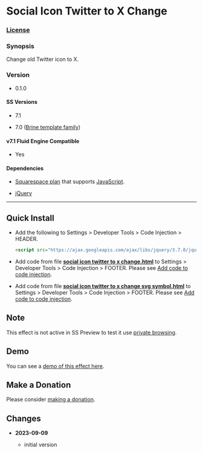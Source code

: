 # Social Icon Twitter to X Change

### [License][1]

### Synopsis

Change old Twitter icon to X.

### Version

  * 0.1.0

#### SS Versions

  * 7.1
  
  * 7.0 ([Brine template family][2])

#### v7.1 Fluid Engine Compatible

  * Yes

#### Dependencies

  * [Squarespace plan][3] that supports [JavaScript][4].
  
  * [jQuery][5]

---

## Quick Install

* Add the following to Settings > Developer Tools > Code Injection > HEADER.
  
  ```html
  <script src="https://ajax.googleapis.com/ajax/libs/jquery/3.7.0/jquery.min.js"></script>
  ```
  
* Add code from file **[social icon twitter to x change.html][6]** to
  Settings > Developer Tools > Code Injection > FOOTER. Please see [Add code to
  code injection][7].
  
* Add code from file **[social icon twitter to x change svg symbol.html][8]**
  to Settings > Developer Tools > Code Injection > FOOTER. Please see [Add code
  to code injection][7].

## Note

This effect is not active in SS Preview to test it use [private browsing][9].

## Demo

You can see a [demo of this effect here][10].

## Make a Donation

Please consider [making a donation][11].

## Changes

<!-- * **2021-09-02**

  * add icon color choices
  * update to latest official svg
  * automatically detect social link
  * changed name from replace generic svg social link icon with discord to
    header social icon discord generic icon to discord change
  * bumped version to 0.2d0
  -->
* **2023-09-09**

  * initial version

[1]: https://github.com/tomsWebConsulting/twcsl/blob/main/LICENSE.txt#L1
[2]: https://support.squarespace.com/hc/en-us/articles/212512738-Brine-template-family
[3]: https://www.squarespace.com/pricing
[4]: https://en.wikipedia.org/wiki/JavaScript
[5]: https://jquery.com/
[6]: social%20icon%20twitter%20to%20x%20change.html#L1
[7]: https://support.squarespace.com/hc/en-us/articles/205815908-Using-code-injection#toc-add-code-to-code-injection
[8]: social%20icon%20twitter%20to%20x%20change%20svg%20symbol.html#L1
[9]: https://support.squarespace.com/hc/en-us/articles/207099587-Using-private-browsing-or-incognito-mode
[10]: https://toms-web-consulting-demos.squarespace.com/social-icon-twitter-to-x-change?password=twcdemos
[11]: https://github.com/tomsWebConsulting/twcsl#make-a-donation
